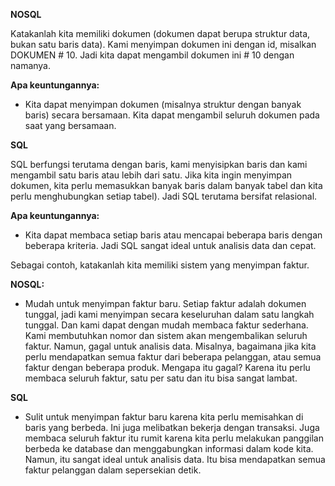 <b>NOSQL</b>
<p>
    Katakanlah kita memiliki dokumen (dokumen dapat berupa struktur data, bukan
    satu baris data). Kami menyimpan dokumen ini dengan id, misalkan DOKUMEN #
    10. Jadi kita dapat mengambil dokumen ini # 10 dengan namanya.
</p>
<b>Apa keuntungannya:</b>
<ul>
    <li>
        Kita dapat menyimpan dokumen (misalnya struktur dengan banyak baris)
        secara bersamaan. Kita dapat mengambil seluruh dokumen pada saat yang
        bersamaan.
    </li>
</ul>
<b>SQL</b>
<p>
    SQL berfungsi terutama dengan baris, kami menyisipkan baris dan kami
    mengambil satu baris atau lebih dari satu. Jika kita ingin menyimpan
    dokumen, kita perlu memasukkan banyak baris dalam banyak tabel dan kita
    perlu menghubungkan setiap tabel). Jadi SQL terutama bersifat relasional.
</p>
<b>Apa keuntungannya:</b>
<ul>
    <li>
        Kita dapat membaca setiap baris atau mencapai beberapa baris dengan
        beberapa kriteria. Jadi SQL sangat ideal untuk analisis data dan cepat.
    </li>
</ul>
<p>Sebagai contoh, katakanlah kita memiliki sistem yang menyimpan faktur.</p>
<b>NOSQL:</b>
<ul>
    <li>
        Mudah untuk menyimpan faktur baru. Setiap faktur adalah dokumen tunggal,
        jadi kami menyimpan secara keseluruhan dalam satu langkah tunggal. Dan
        kami dapat dengan mudah membaca faktur sederhana. Kami membutuhkan nomor
        dan sistem akan mengembalikan seluruh faktur. Namun, gagal untuk
        analisis data. Misalnya, bagaimana jika kita perlu mendapatkan semua
        faktur dari beberapa pelanggan, atau semua faktur dengan beberapa
        produk. Mengapa itu gagal? Karena itu perlu membaca seluruh faktur, satu
        per satu dan itu bisa sangat lambat.
    </li>
</ul>
<b>SQL</b>
<ul>
    <li>
        Sulit untuk menyimpan faktur baru karena kita perlu memisahkan di baris
        yang berbeda. Ini juga melibatkan bekerja dengan transaksi. Juga membaca
        seluruh faktur itu rumit karena kita perlu melakukan panggilan berbeda
        ke database dan menggabungkan informasi dalam kode kita. Namun, itu
        sangat ideal untuk analisis data. Itu bisa mendapatkan semua faktur
        pelanggan dalam sepersekian detik.
    </li>
</ul>
